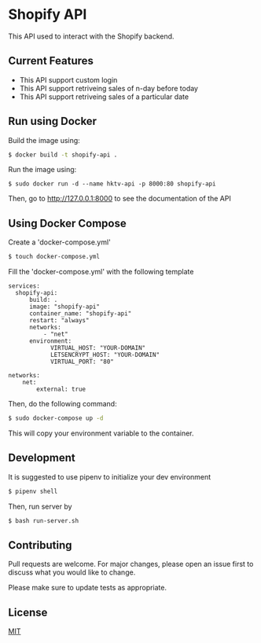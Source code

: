 # Shopify API

This API used to interact with the Shopify backend.

## Current Features

- This API support custom login
- This API support retriveing sales of n-day before today
- This API support retriveing sales of a particular date

## Run using Docker

Build the image using:
```bash
$ docker build -t shopify-api . 
```

Run the image using:
```
$ sudo docker run -d --name hktv-api -p 8000:80 shopify-api

```

Then, go to http://127.0.0.1:8000 to see the documentation of the API

## Using Docker Compose

Create a 'docker-compose.yml'
```bash
$ touch docker-compose.yml
```

Fill the 'docker-compose.yml' with the following template
```
services:
  shopify-api:
      build: .
      image: "shopify-api"
      container_name: "shopify-api"
      restart: "always"
      networks: 
          - "net"
      environment:
            VIRTUAL_HOST: "YOUR-DOMAIN"
            LETSENCRYPT_HOST: "YOUR-DOMAIN"
            VIRTUAL_PORT: "80"
          
networks:
    net:
        external: true
```

Then, do the following command:
```bash
$ sudo docker-compose up -d 
```

This will copy your environment variable to the container.

## Development

It is suggested to use pipenv to initialize your dev environment

```bash
$ pipenv shell
```

Then, run server by
```bash
$ bash run-server.sh
```

## Contributing
Pull requests are welcome. For major changes, please open an issue first to discuss what you would like to change.

Please make sure to update tests as appropriate.

## License
[MIT](https://choosealicense.com/licenses/mit/)